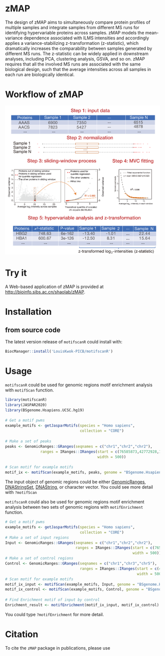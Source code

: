 # zMAP

The design of zMAP aims to simultaneously compare protein profiles of multiple samples and integrate samples from different MS runs for identifying hypervariable 
proteins across samples. zMAP models the mean-variance dependence associated with ILMS intensities and accordingly applies a variance-stabilizing z-transformation
(z-statistic), which dramatically increases the comparability between samples generated by different MS runs. The z-statistic can be widely applied in downstream 
analyses, including PCA, clustering analysis, GSVA, and so on. zMAP 
requires that all the involved MS runs are associated with the same biological design, such that the average intensities across all samples in each run are biologically identical.

# Workflow of zMAP

![Workflow of zMAP](https://github.com/guixiuqi/zMAP/blob/main/imgs/zMAP_workflow.png "zMAP Workflow")

# Try it

A Web-based application of zMAP is provided at http://bioinfo.sibs.ac.cn/shaolab/zMAP. 


# Installation
## from source code
The latest version release of `motifscanR` could install with:


```r
BiocManager::install('LouisKwok-PICB/motifscanR')
```

# Usage

`motifscanR` could be used for genomic regions motif enrichment analysis
with `motifScan` function. 
```r
library(motifscanR)
library(JASPAR2020)
library(BSgenome.Hsapiens.UCSC.hg19)

# Get a motif pwms
example_motifs <- getJasparMotifs(species = "Homo sapiens",
                                  collection = "CORE")

# Make a set of peaks
peaks <- GenomicRanges::GRanges(seqnames = c("chr1","chr2","chr2"),
                ranges = IRanges::IRanges(start = c(76585873,42772928,100183786),
                                          width = 500))

# Scan motif for example motifs
motif_ix <- motifScan(example_motifs, peaks, genome = "BSgenome.Hsapiens.UCSC.hg19")
```
The input object of genomic regions could be either [GenomicRanges](https://kasperdanielhansen.github.io/genbioconductor/html/GenomicRanges_GRanges.html), [DNAStringSet](https://kasperdanielhansen.github.io/genbioconductor/html/Biostrings.html), 
[DNAString](https://kasperdanielhansen.github.io/genbioconductor/html/Biostrings.html), or character vector. You could see more detail with `?motifScan`

`motifscanR` could also be used for genomic regions motif enrichment analysis
 between two sets of genomic regions with `motifEnrichment` function. 

```r
# Get a motif pwms
example_motifs <- getJasparMotifs(species = "Homo sapiens",
                                  collection = "CORE")
# Make a set of input regions
Input <- GenomicRanges::GRanges(seqnames = c("chr1","chr2","chr2"),
                                ranges = IRanges::IRanges(start = c(76585873,42772928,100183786),
                                                          width = 500))
# Make a set of control regions
Control <- GenomicRanges::GRanges(seqnames = c("chr1","chr3","chr5"),
                                  ranges = IRanges::IRanges(start = c(453123,6524593,100184233),
                                                            width = 500))
# Scan motif for example motifs
motif_ix_input <- motifScan(example_motifs, Input, genome = "BSgenome.Hsapiens.UCSC.hg19")
motif_ix_control <- motifScan(example_motifs, Control, genome = "BSgenome.Hsapiens.UCSC.hg19")

# Find Enrichment motif of input by control
Enrichment_result <- motifEnrichment(motif_ix_input, motif_ix_control)
```
You could type `?motifEnrichment` for more detail.

# Citation

To cite the `zMAP` package in publications, please use


